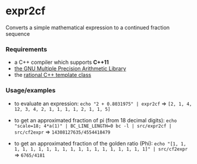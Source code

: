 # expr2cf
Converts a simple mathematical expression to a continued fraction sequence

### Requirements

* a C++ compiler which supports **C++11**
* [the GNU Multiple Precision Arithmetic Library](https://gmplib.org/)
* the [rational C++ template class](https://github.com/velnias75/rational)

### Usage/examples

* to evaluate an expression:
  `echo "2 + 0.8031975" | expr2cf` => `[2, 1, 4, 12, 3, 4, 2, 1, 1, 1, 1, 2, 1, 1, 5]`

* to get an approximated fraction of pi (from 18 decimal digits):
  `echo "scale=18; 4*a(1)" | BC_LINE_LENGTH=0 bc -l | src/expr2cf | src/cf2expr`
  => `14308127635/4554418479`

* to get an approximated fraction of the golden ratio (Phi):
  `echo "[1, 1, 1, 1, 1, 1, 1, 1, 1, 1, 1, 1, 1, 1, 1, 1, 1, 1, 1]" | src/cf2expr`
  => `6765/4181`
 
